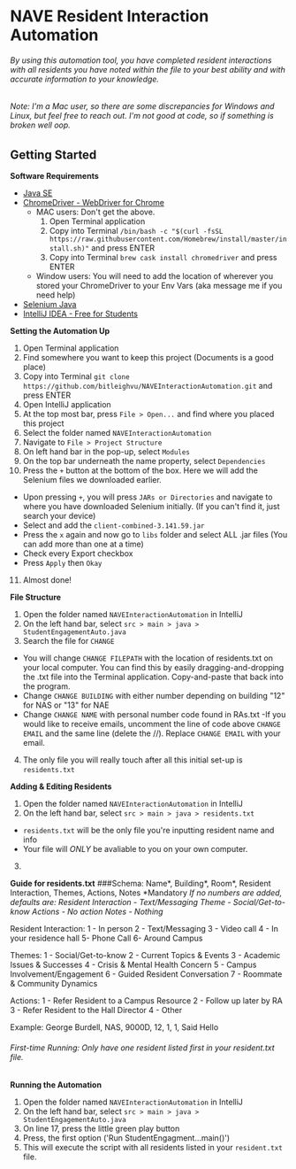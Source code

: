# NAVE Resident Interaction Automation 
###### By using this automation tool, you have completed resident interactions with all residents you have noted within the file to your best ability and with accurate information to your knowledge. 

###### *Note*: I'm a Mac user, so there are some discrepancies for Windows and Linux, but feel free to reach out. I'm not good at code, so if something is broken well oop. 
## Getting Started 
**Software Requirements**
- [Java SE](https://www.oracle.com/java/technologies/javase/jdk14-archive-downloads.html)
- [ChromeDriver - WebDriver for Chrome](https://chromedriver.chromium.org/)
  - MAC users: Don't get the above. 
    1. Open Terminal application
    2. Copy into Terminal `/bin/bash -c "$(curl -fsSL https://raw.githubusercontent.com/Homebrew/install/master/install.sh)"` and press ENTER
    3. Copy into Terminal `brew cask install chromedriver` and press ENTER
  - Window users: You will need to add the location of wherever you stored your ChromeDriver to your Env Vars (aka message me if you need help)
- [Selenium Java](https://www.selenium.dev/downloads/)
- [IntelliJ IDEA - Free for Students ](https://www.jetbrains.com/idea/download/#section=mac)

**Setting the Automation Up**
1. Open Terminal application
2. Find somewhere you want to keep this project (Documents is a good place)
3. Copy into Terminal `git clone https://github.com/bitleighvu/NAVEInteractionAutomation.git` and press ENTER 
4. Open IntelliJ application
5. At the top most bar, press `File > Open...` and find where you placed this project
6. Select the folder named `NAVEInteractionAutomation`
7. Navigate to `File > Project Structure`
8. On left hand bar in the pop-up, select `Modules`
9. On the top bar underneath the name property, select `Dependencies`
10. Press the `+` button at the bottom of the box. Here we will add the Selenium files we downloaded earlier. 
  - Upon pressing `+`, you will press `JARs or Directories` and navigate to where you have downloaded Selenium initially. (If you can't find it, just search your device)
  - Select and add the `client-combined-3.141.59.jar`
  - Press the `x` again and now go to `libs` folder and select ALL .jar files (You can add more than one at a time)
  - Check every Export checkbox
  - Press `Apply` then `Okay`
11. Almost done! 

**File Structure**
1. Open the folder named `NAVEInteractionAutomation` in IntelliJ
2. On the left hand bar, select `src > main > java > StudentEngagementAuto.java`
3. Search the file for `CHANGE`
  - You will change `CHANGE FILEPATH` with the location of residents.txt on your local computer. You can find this by easily dragging-and-dropping the .txt file into the Terminal application. Copy-and-paste that back into the program.
  - Change `CHANGE BUILDING` with either number depending on building "12" for NAS or "13" for NAE
  - Change `CHANGE NAME` with personal number code found in RAs.txt
  -If you would like to receive emails, uncomment the line of code above `CHANGE EMAIL` and the same line (delete the //). Replace `CHANGE EMAIL` with your email.
4. The only file you will really touch after all this initial set-up is `residents.txt`

**Adding & Editing Residents**
1. Open the folder named `NAVEInteractionAutomation` in IntelliJ
2. On the left hand bar, select `src > main > java > residents.txt`
  - `residents.txt` will be the only file you're inputting resident name and info
  - Your file will *ONLY* be avaliable to you on your own computer. 
3. 

**Guide for residents.txt**
###Schema: Name*, Building*, Room*, Resident Interaction, Themes, Actions, Notes
*Mandatory
*If no numbers are added, defaults are:
Resident Interaction - Text/Messaging
Theme - Social/Get-to-know
Actions - No action
Notes - Nothing*

Resident Interaction:
1 - In person
2 - Text/Messaging
3 - Video call
4 - In your residence hall
5- Phone Call
6- Around Campus

Themes:
1 - Social/Get-to-know
2 - Current Topics & Events
3 - Academic Issues & Successes
4 - Crisis & Mental Health Concern
5 - Campus Involvement/Engagement
6 - Guided Resident Conversation
7 - Roommate & Community Dynamics

Actions:
1 - Refer Resident to a Campus Resource
2 - Follow up later by RA
3 - Refer Resident to the Hall Director
4 - Other

Example:
George Burdell, NAS, 9000D, 12, 1, 1, Said Hello

###### First-time Running: Only have one resident listed first in your resident.txt file.
**Running the Automation**
1. Open the folder named `NAVEInteractionAutomation` in IntelliJ
2. On the left hand bar, select `src > main > java > StudentEngagementAuto.java`
3. On line 17, press the little green play button 
4. Press, the first option ('Run StudentEngagment...main()')
5. This will execute the script with all residents listed in your `resident.txt` file.
